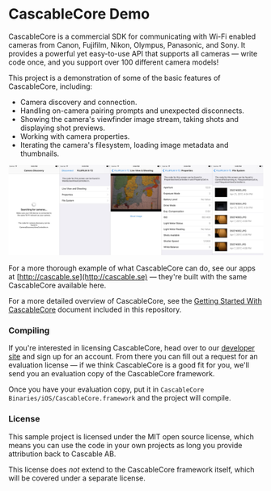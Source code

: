 # CascableCore Demo

CascableCore is a commercial SDK for communicating with Wi-Fi enabled cameras from Canon, Fujifilm, Nikon, Olympus, Panasonic, and Sony. It provides a powerful yet easy-to-use API that supports all cameras — write code once, and you support over 100 different camera models!

This project is a demonstration of some of the basic features of CascableCore, including:

- Camera discovery and connection.
- Handling on-camera pairing prompts and unexpected disconnects.
- Showing the camera's viewfinder image stream, taking shots and displaying shot previews.
- Working with camera properties.
- Iterating the camera's filesystem, loading image metadata and thumbnails.

![CascableCore Demo App Screenshots](Documentation%20Images/Screenshots.jpg?raw=true)

For a more thorough example of what CascableCore can do, see our apps at [http://cascable.se](http://cascable.se) — they're built with the same CascableCore available here.

For a more detailed overview of CascableCore, see the [Getting Started With CascableCore](Getting%20Started%20With%20CascableCore.md) document included in this repository.

### Compiling

If you're interested in licensing CascableCore, head over to our [developer site](http://developer.cascable.se) and sign up for an account. From there you can fill out a request for an evaluation license — if we think CascableCore is a good fit for you, we'll send you an evaluation copy of the CascableCore framework.

Once you have your evaluation copy, put it in `CascableCore Binaries/iOS/CascableCore.framework` and the project will compile.

### License 

This sample project is licensed under the MIT open source license, which means you can use the code in your own projects as long you provide attribution back to Cascable AB. 

This license does _not_ extend to the CascableCore framework itself, which will be covered under a separate license.

